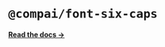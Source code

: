 # `@compai/font-six-caps`

[**Read the docs &rarr;**](https://components.ai/docs/typefaces/six-caps)
